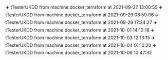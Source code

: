 :airplane: tTesterUKDD from machine:docker_terraform at 2021-09-27 13:00:55
:airplane: tTesterUKDD from machine:docker_terraform at 2021-09-29 08:59:06
:airplane: tTesterUKDD from machine:docker_terraform at 2021-09-29 17:24:27
:airplane: tTesterUKDD from machine:docker_terraform at 2021-10-01 14:10:18
:airplane: tTesterUKDD from machine:docker_terraform at 2021-10-03 12:13:15
:airplane: tTesterUKDD from machine:docker_terraform at 2021-10-04 01:10:20
:airplane: tTesterUKDD from machine:docker_terraform at 2021-10-06 10:47:32
